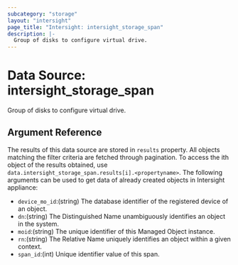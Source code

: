 ```yaml
---
subcategory: "storage"
layout: "intersight"
page_title: "Intersight: intersight_storage_span"
description: |-
  Group of disks to configure virtual drive.
---
```


# Data Source: intersight_storage_span
Group of disks to configure virtual drive.
## Argument Reference
The results of this data source are stored in `results` property.
All objects matching the filter criteria are fetched through pagination.
To access the ith object of the results obtained, use `data.intersight_storage_span.results[i].<propertyname>`.
The following arguments can be used to get data of already created objects in Intersight appliance:
* `device_mo_id`:(string) The database identifier of the registered device of an object. 
* `dn`:(string) The Distinguished Name unambiguously identifies an object in the system. 
* `moid`:(string) The unique identifier of this Managed Object instance. 
* `rn`:(string) The Relative Name uniquely identifies an object within a given context. 
* `span_id`:(int) Unique identifier value of this span. 
 